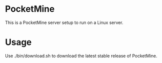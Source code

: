 PocketMine
==========

This is a PocketMine server setup to run on a Linux server.

Usage
=====

Use ./bin/download.sh to download the latest stable release of PocketMine.
